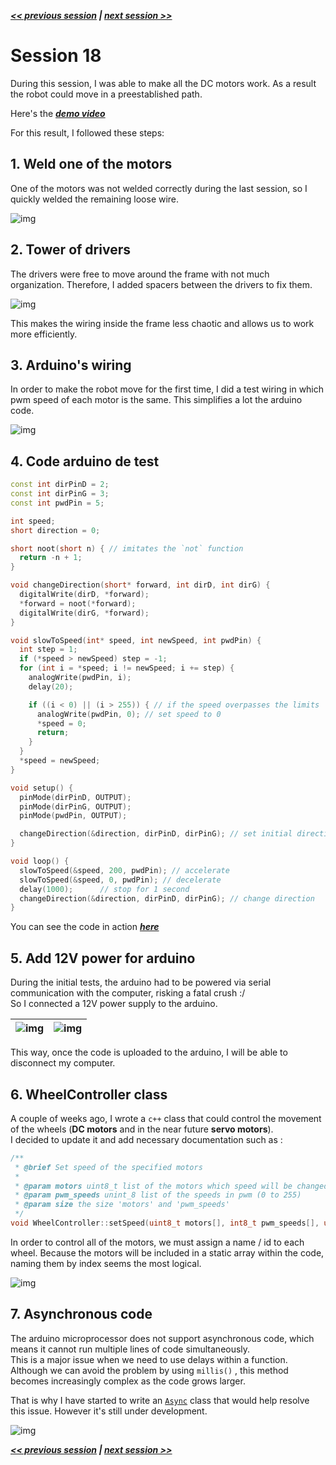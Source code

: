***[<< previous session](session17.md) | [next session >>](session19.md)***

# Session 18

During this session, I was able to make all the DC motors work. As a result the robot could move in a preestablished path.  

Here's the [***demo video***](../../Documentation/Images/session18_4.mp4)  

For this result, I followed these steps:

## 1. Weld one of the motors

One of the motors was not welded correctly during the last session, so I quickly welded the remaining loose wire.

![img](../../Documentation/Images/session18_2.jpg)

## 2. Tower of drivers

The drivers were free to move around the frame with not much organization. Therefore, I added spacers between the drivers to fix them.

![img](../../Documentation/Images/session18_7.jpg)

This makes the wiring inside the frame less chaotic and allows us to work more efficiently.

## 3. Arduino's wiring

In order to make the robot move for the first time, I did a test wiring in which pwm speed of each motor is the same. This simplifies a lot the arduino code.

![img](../../Documentation/Images/session18_8.jpg)

## 4. Code arduino de test

```ino
const int dirPinD = 2;
const int dirPinG = 3;
const int pwdPin = 5;

int speed;
short direction = 0;

short noot(short n) { // imitates the `not` function
  return -n + 1;
}

void changeDirection(short* forward, int dirD, int dirG) {
  digitalWrite(dirD, *forward);
  *forward = noot(*forward);
  digitalWrite(dirG, *forward);
}

void slowToSpeed(int* speed, int newSpeed, int pwdPin) {
  int step = 1;
  if (*speed > newSpeed) step = -1;
  for (int i = *speed; i != newSpeed; i += step) {
    analogWrite(pwdPin, i);
    delay(20);

    if ((i < 0) || (i > 255)) { // if the speed overpasses the limits
      analogWrite(pwdPin, 0); // set speed to 0
      *speed = 0;
      return;
    }
  }
  *speed = newSpeed;
}

void setup() {
  pinMode(dirPinD, OUTPUT);
  pinMode(dirPinG, OUTPUT);
  pinMode(pwdPin, OUTPUT);

  changeDirection(&direction, dirPinD, dirPinG); // set initial direction
}

void loop() {
  slowToSpeed(&speed, 200, pwdPin); // accelerate
  slowToSpeed(&speed, 0, pwdPin); // decelerate
  delay(1000);      // stop for 1 second
  changeDirection(&direction, dirPinD, dirPinG); // change direction
}
```

You can see the code in action [***here***](../../Documentation/Images/session18_4.mp4)  

## 5. Add 12V power for arduino

During the initial tests, the arduino had to be powered via serial communication with the computer, risking a fatal crush :/  
So I connected a 12V power supply to the arduino.

|![img](../../Documentation/Images/session18_6.jpg)|![img](../../Documentation/Images/session18_5.jpg)|
|:---:|:---:|

This way, once the code is uploaded to the arduino, I will be able to disconnect my computer.

## 6. WheelController class

A couple of weeks ago, I wrote a `c++` class that could control the movement of the wheels (**DC motors** and in the near future **servo motors**).  
I decided to update it and add necessary documentation such as :

```cpp
/**
 * @brief Set speed of the specified motors
 *
 * @param motors uint8_t list of the motors which speed will be changed
 * @param pwm_speeds unint_8 list of the speeds in pwm (0 to 255)
 * @param size the size 'motors' and 'pwm_speeds'
 */
void WheelController::setSpeed(uint8_t motors[], int8_t pwm_speeds[], uint8_t size){ /* ... */ }
```

In order to control all of the motors, we must assign a name / id to each wheel. Because the motors will be included in a static array within the code, naming them by index seems the most logical.

![img](../../Documentation/Images/session18_1.png)

## 7. Asynchronous code

The arduino microprocessor does not support asynchronous code, which means it cannot run multiple lines of code simultaneously.  
This is a major issue when we need to use delays within a function.  
Although we can avoid the problem by using `millis()` , this method becomes increasingly complex as the code grows larger.

That is why I have started to write an [`Async`](../../Code\Movement\Async.h) class that would help resolve this issue.
However it's still under development.

![img](../../Documentation/Images/session18_3.jpg)

***[<< previous session](session17.md) | [next session >>](session19.md)***
